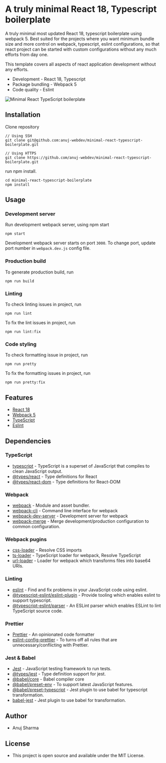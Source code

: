 # A truly minimal React 18, Typescript boilerplate
A truly minimal most updated React 18, typescript boilerplate using webpack 5. Best suited for the projects where you want minimum bundle size and more control on webpack, typescript, eslint configurations, so that react project can be started with custom configurations without any much efforts from day one.

This template covers all aspects of react application development without any efforts.
- Development - React 18, Typescript
- Package bundling - Webpack 5
- Code quality - Eslint

![Minimal React TypeScript boilerplate](https://gifyu.com/image/Sshvw)

## Installation
Clone repository
```
// Using SSH
git clone git@github.com:anuj-webdev/minimal-react-typescript-boilerplate.git

// Using HTTPS
git clone https://github.com/anuj-webdev/minimal-react-typescript-boilerplate.git
```
run npm install.
```
cd minimal-react-typescript-boilerplate
npm install
```

## Usage
### **Development server**
Run development webpack server, using npm start
```
npm start
```
Development webpack server starts on port `3000`. To  change port, update port number in `webpack.dev.js` config file.

### **Production build**
To generate production build, run
```
npm run build
```

### **Linting**
To check linting issues in project, run
```
npm run lint
```

To fix the lint issues in project, run
```
npm run lint:fix
```

### **Code styling**
To check formatting issue in project, run
```
npm run pretty
```

To fix the formatting issues in project, run
```
npm run pretty:fix
```

## Features
- [React 18](https://reactjs.org/blog/2022/03/29/react-v18.html)
- [Webpack 5](https://webpack.js.org/concepts/)
- [TypeScript](https://www.typescriptlang.org/)
- [Eslint](https://github.com/eslint/eslint)

## Dependencies
### **TypeScript**
- [typescript](https://github.com/microsoft/TypeScript) - TypeScript is a superset of JavaScript that compiles to clean JavaScript output.
- [@types/react](https://github.com/DefinitelyTyped/DefinitelyTyped) - Type definitions for React
- [@types/react-dom](https://github.com/DefinitelyTyped/DefinitelyTyped) - Type definitions for React-DOM

### **Webpack**
- [webpack](https://github.com/webpack/webpack) - Module and asset bundler.
- [webpack-cli](https://github.com/webpack/webpack-cli) - Command line interface for webpack
- [webpack-dev-server](https://github.com/webpack/webpack-dev-server) - Development server for webpack
- [webpack-merge](https://github.com/survivejs/webpack-merge) - Merge development/production configuration to common configuration.

### **Webpack pugins**
- [css-loader](https://github.com/webpack-contrib/css-loader) - Resolve CSS imports
- [ts-loader](https://github.com/TypeStrong/ts-loader) - TypeScript loader for webpack, Resolve TypeScript
- [url-loader](https://github.com/webpack-contrib/url-loader) - Loader for webpack which transforms files into base64 URIs.

### **Linting**
- [eslint](https://github.com/eslint/eslint) - Find and fix problems in your JavaScript code using eslint.
- [@typescript-eslint/eslint-plugin](https://github.com/typescript-eslint/typescript-eslint) - Provide tooling which enables eslint to support typescript.
- [@typescript-eslint/parser](https://github.com/typescript-eslint/typescript-eslint) - An ESLint parser which enables ESLint to lint TypeScript source code.

### **Prettier**
- [Prettier](https://github.com/prettier/prettier) - An opinionated code formatter
- [eslint-config-prettier](https://github.com/prettier/eslint-config-prettier) - To turns off all rules that are unnecessary/conflicting with Prettier.

### **Jest & Babel**
- [Jest](https://github.com/facebook/jest) - JavaScript testing framework to run tests.
- [@types/jest](https://github.com/DefinitelyTyped/DefinitelyTyped) - Type definition support for jest.
- [@babel/core](https://github.com/babel/babel) - Babel compiler core
- [@babel/preset-env](https://github.com/babel/babel) - To support latest JavaScript features.
- [@babel/preset-typescript](https://github.com/babel/babel) - Jest plugin to use babel for typescript transformation.
- [babel-jest](https://github.com/facebook/jest) - Jest plugin to use babel for transformation.

## Author
- Anuj Sharma

## License
- This project is open source and available under the MIT License.
